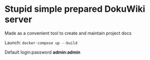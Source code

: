 # Stupid simple prepared DokuWiki server

Made as a convenient tool to create and maintain project docs

Launch: `docker-compose up --build`

Default login:password **admin:admin**
